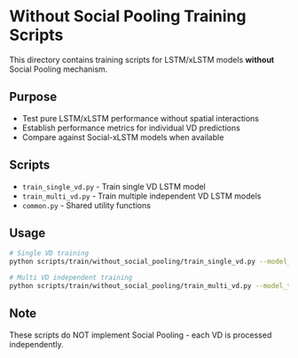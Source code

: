 # Without Social Pooling Training Scripts

This directory contains training scripts for LSTM/xLSTM models **without** Social Pooling mechanism.

## Purpose
- Test pure LSTM/xLSTM performance without spatial interactions
- Establish performance metrics for individual VD predictions
- Compare against Social-xLSTM models when available

## Scripts
- `train_single_vd.py` - Train single VD LSTM model
- `train_multi_vd.py` - Train multiple independent VD LSTM models
- `common.py` - Shared utility functions

## Usage
```bash
# Single VD training
python scripts/train/without_social_pooling/train_single_vd.py --model_type lstm

# Multi VD independent training
python scripts/train/without_social_pooling/train_multi_vd.py --model_type lstm
```

## Note
These scripts do NOT implement Social Pooling - each VD is processed independently.